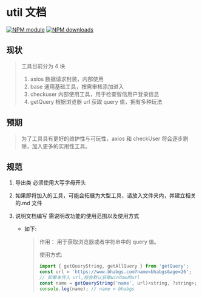 <!--
 * @abstract: JianJie
 * @version: 0.0.1
 * @Author: bhabgs
 * @Date: 2021-02-23 13:22:47
 * @LastEditors: bhabgs
 * @LastEditTime: 2021-02-24 11:57:31
-->

# util 文档

[![NPM module](https://img.shields.io/npm/v/vitevuu.svg)](https://npmjs.org/package/vitevuu)
[![NPM downloads](https://img.shields.io/npm/dt/vitevuu.svg)](https://npmjs.org/package/vitevuu)

## 现状

> 工具目前分为 4 块
>
> 1. axios 数据请求封装，内部使用
> 2. base 通用基础工具，按需审核添加进入
> 3. checkuser 内部使用工具，用于检查智信用户登录信息
> 4. getQuery 根据浏览器 url 获取 query 值，拥有多种玩法

## 预期

> 为了工具具有更好的维护性与可玩性，axios 和 checkUser 将会逐步剔除，加入更多的实用性工具。

## 规范

1. 导出类 必须使用大写字母开头
2. 如果即将加入的工具，可能会拓展为大型工具，请放入文件夹内，并建立相关的.md 文件
3. 说明文档编写 需说明改功能的使用范围以及使用方式

   - 如下:
     > 作用： 用于获取浏览器或者字符串中的 query 值。
     >
     > 使用方式:
     >
     > ```js
     > import { getQueryString, getAllQuery } from 'getQuery';
     > const url = 'https://www.bhabgs.com?name=bhabgs&age=26';
     > // 如果未传入 url,将会默认获取window的url
     > const name = getQueryString('name', url)<string, ?string>;
     > console.log(name); // name = bhabgs
     > ```
